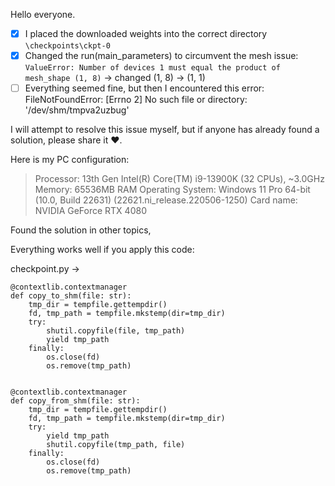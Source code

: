 Hello everyone.

- [x] I placed the downloaded weights into the correct directory 
`\checkpoints\ckpt-0`
- [x] Changed the run(main_parameters) to circumvent the mesh issue:
`ValueError: Number of devices 1 must equal the product of mesh_shape (1, 8)` -> changed (1, 8) -> (1, 1)
- [ ] Everything seemed fine, but then I encountered this error:
FileNotFoundError: [Errno 2] No such file or directory: '/dev/shm/tmpva2uzbug'

I will attempt to resolve this issue myself, but if anyone 
has already found a solution, please share it ❤️. 

Here is my PC configuration:
> Processor: 13th Gen Intel(R) Core(TM) i9-13900K (32 CPUs), ~3.0GHz
> Memory: 65536MB RAM
> Operating System: Windows 11 Pro 64-bit (10.0, Build 22631) (22621.ni_release.220506-1250)
> Card name: NVIDIA GeForce RTX 4080

Found the solution in other topics,

Everything works well if you apply this code:

checkpoint.py ->
```
@contextlib.contextmanager
def copy_to_shm(file: str):
    tmp_dir = tempfile.gettempdir()
    fd, tmp_path = tempfile.mkstemp(dir=tmp_dir)
    try:
        shutil.copyfile(file, tmp_path)
        yield tmp_path
    finally:
        os.close(fd)
        os.remove(tmp_path)


@contextlib.contextmanager
def copy_from_shm(file: str):
    tmp_dir = tempfile.gettempdir()
    fd, tmp_path = tempfile.mkstemp(dir=tmp_dir)
    try:
        yield tmp_path
        shutil.copyfile(tmp_path, file)
    finally:
        os.close(fd)
        os.remove(tmp_path)
```
